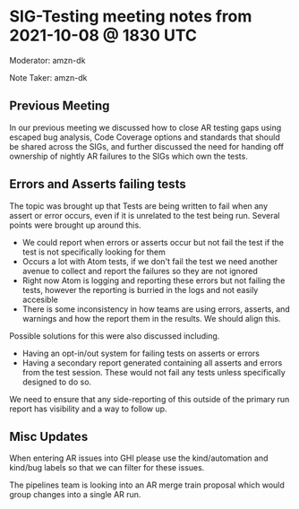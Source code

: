 # SIG-Testing meeting notes from 2021-10-08 @ 1830 UTC

Moderator: amzn-dk

Note Taker: amzn-dk

## Previous Meeting
In our previous meeting we discussed how to close AR testing gaps using escaped bug analysis, Code Coverage options and standards that should be shared across the SIGs, and further discussed the need for handing off ownership of nightly AR failures to the SIGs which own the tests.

## Errors and Asserts failing tests
The topic was brought up that Tests are being written to fail when any assert or error occurs, even if it is unrelated to the test being run. Several points were brought up around this.

* We could report when errors or asserts occur but not fail the test if the test is not specifically looking for them
* Occurs a lot with Atom tests, if we don't fail the test we need another avenue to  collect and report the failures so they are not ignored
* Right now Atom is logging and reporting these errors but not failing the tests, however the reporting is burried in the logs and not easily accesible
* There is some inconsistency in how teams are using errors, asserts, and warnings and how the report them in the results. We should align this.

Possible solutions for this were also discussed including.
* Having an opt-in/out system for failing tests on asserts or errors
* Having a secondary report generated containing all asserts and errors from the test session. These would not fail any tests unless specifically designed to do so.

We need to ensure that any side-reporting of this outside of the primary run report has visibility and a way to follow up.

## Misc Updates
When entering AR issues into GHI please use the kind/automation and kind/bug labels so that we can filter for these issues.

The pipelines team is looking into an AR merge train proposal which would group changes into a single AR run.
